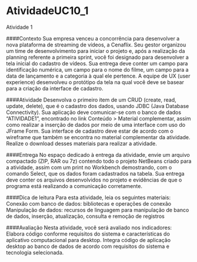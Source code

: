 # AtividadeUC10_1
Atividade 1
 
####Contexto
Sua empresa venceu a concorrência para desenvolver a nova plataforma de streaming de vídeos, a Cenaflix.
Seu gestor organizou um time de desenvolvimento para iniciar o projeto e, após a realização da planning referente a primeira sprint,
você foi designado para desenvolver a tela inicial do cadastro de vídeos. Sua entrega deve conter um campo para identificação numérica, um campo para o nome do filme,
um campo para a data de lançamento e a categoria à qual ele pertence.
A equipe de UX (user experience) desenvolveu o protótipo da tela na qual você deve se basear para a criação da interface de cadastro.
 
####Atividade
Desenvolva o primeiro item de um CRUD (create, read, update, delete), que é o cadastro dos dados, usando JDBC (Java Database Connectivity).
Sua aplicação deve comunicar-se com o banco de dados “ATIVIDADE1”, encontrado no link Conteúdo > Material complementar,
assim como realizar a inserção de dados por meio de uma interface com uso do JFrame Form. 
Sua interface de cadastro deve estar de acordo com o wireframe que também se encontra no material complementar da atividade. 
Realize o download desses materiais para realizar a atividade.
 
####Entrega
No espaço dedicado à entrega da atividade, envie um arquivo compactado (ZIP, RAR ou 7z) contendo todo o projeto NetBeans criado para a atividade,
assim com um print no Workbench demostrando, com o comando Select, que os dados foram cadastrados na tabela.
Sua entrega deve conter os arquivos desenvolvidos no projeto e evidências de que o programa está realizando a comunicação corretamente.
 
####Dica de leitura
Para esta atividade, leia os seguintes materiais:
Conexão com banco de dados: bibliotecas e operações de conexão
Manipulação de dados: recursos de linguagem para manipulação de banco de dados, inserção, atualização, consulta e remoção de registros
 
####Avaliação
Nesta atividade, você será avaliado nos indicadores:
Elabora código conforme requisitos do sistema e características do aplicativo computacional para desktop.
Integra código de aplicação desktop ao banco de dados de acordo com requisitos do sistema e tecnologia selecionada.
